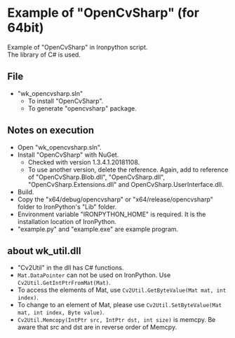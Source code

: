 # Example of "OpenCvSharp" (for 64bit)

Example of "OpenCvSharp" in Ironpython script.  
The library of C# is used.

## File

* "wk_opencvsharp.sln"
  * To install "OpenCvSharp".
  * To generate "opencvsharp" package.

## Notes on execution

* Open "wk_opencvsharp.sln".
* Install "OpenCvSharp" with NuGet.
  * Checked with version 1.3.4.1.20181108.
  * To use another version, delete the reference. Again, add to reference of "OpenCvSharp.Blob.dll", "OpenCvSharp.dll", "OpenCvSharp.Extensions.dll" and OpenCvSharp.UserInterface.dll.
* Build.
* Copy the "x64/debug/opencvsharp" or "x64/release/opencvsharp" folder to IronPython's "Lib" folder.
* Environment variable "IRONPYTHON_HOME" is required. It is the installation location of IronPython.
* "example.py" and "example.exe" are example program.

## about wk_util.dll
* "Cv2Util" in the dll has C# functions.
* `Mat.DataPointer` can not be used on IronPython. Use `Cv2Util.GetIntPtrFromMat(Mat)`.
* To access the elements of Mat, use `Cv2Util.GetByteValue(Mat mat, int index)`.
* To change to an element of Mat, please use `Cv2Util.SetByteValue(Mat mat, int index, Byte value)`.
* `Cv2Util.Memcopy(IntPtr src, IntPtr dst, int size)` is memcpy. Be aware that src and dst are in reverse order of Memcpy.
